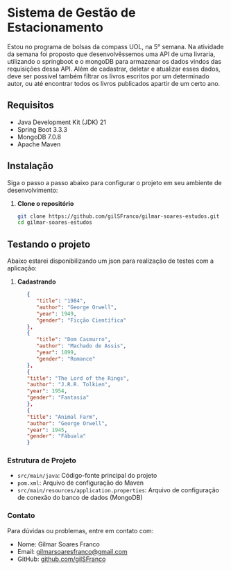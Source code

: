 # Sistema de Gestão de Estacionamento

Estou no programa de bolsas da compass UOL, na 5° semana. Na atividade da semana
foi proposto que desenvolvêssemos uma API de uma livraria, utilizando o springboot
e o mongoDB para armazenar os dados vindos das requisições dessa API. Além de cadastrar,
deletar e atualizar esses dados, deve ser possivel também filtrar os livros escritos
por um determinado autor, ou até encontrar todos os livros publicados apartir de um certo ano.

## Requisitos

- Java Development Kit (JDK) 21
- Spring Boot 3.3.3
- MongoDB 7.0.8
- Apache Maven

## Instalação

Siga o passo a passo abaixo para configurar o projeto em seu ambiente de desenvolvimento:

1. **Clone o repositório**

   ```bash
   git clone https://github.com/gilSFranco/gilmar-soares-estudos.git
   cd gilmar-soares-estudos
   ```

## Testando o projeto

Abaixo estarei disponibilizando um json para realização de testes com a aplicação:

1. **Cadastrando**

   ```json
      {
         "title": "1984",
         "author": "George Orwell",
         "year": 1949,
         "gender": "Ficção Científica"
      },
      {
         "title": "Dom Casmurro",
         "author": "Machado de Assis",
         "year": 1899,
         "gender": "Romance"
      },
      {
      "title": "The Lord of the Rings",
      "author": "J.R.R. Tolkien",
      "year": 1954,
      "gender": "Fantasia"
      },
      {
      "title": "Animal Farm",
      "author": "George Orwell",
      "year": 1945,
      "gender": "Fábuala"
      }
   ```

### Estrutura de Projeto

 * `src/main/java`: Código-fonte principal do projeto
 * `pom.xml`: Arquivo de configuração do Maven
 * `src/main/resources/application.properties`: Arquivo de configuração de conexão do banco de dados (MongoDB)

 ### Contato

 Para dúvidas ou problemas, entre em contato com:

 * Nome: Gilmar Soares Franco
 * Email: gilmarsoaresfranco@gmail.com
 * GitHub: [github.com/gilSFranco ](https://github.com/gilSFranco)